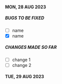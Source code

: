 #### MON, 28 AUG 2023

##### BUGS TO BE FIXED
- [ ] name
- [x] name

##### CHANGES MADE SO FAR
- [ ] change 1
- [ ] change 2

#### TUE, 29 AUG 2023

